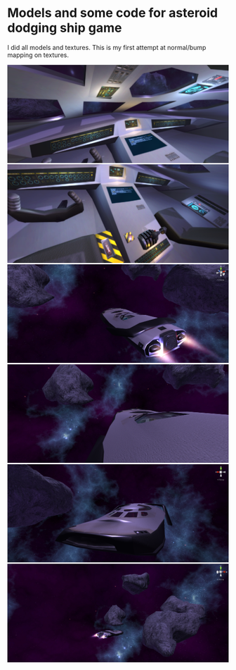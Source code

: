 # Models and some code for asteroid dodging ship game
I did all models and textures. This is my first attempt at normal/bump mapping on textures.

<img src="shiprender1.png" />
<img src="shiprender2.png" />
<img src="shiprender3.png" />
<img src="shiprender4.png" />
<img src="shiprender5.png" />
<img src="shiprender6.png" />

